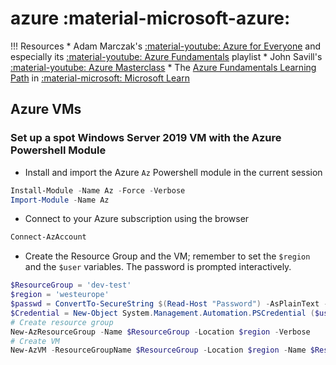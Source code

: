# azure :material-microsoft-azure:

!!! Resources
    * Adam Marczak's [:material-youtube: Azure for Everyone](https://www.youtube.com/channel/UCdmEIMC3LBil4o0tjaTbj0w) and especially its [:material-youtube: Azure Fundamentals](https://www.youtube.com/playlist?list=PLGjZwEtPN7j-Q59JYso3L4_yoCjj2syrM) playlist
    * John Savill's [:material-youtube: Azure Masterclass](https://www.youtube.com/playlist?list=PLlVtbbG169nGccbp8VSpAozu3w9xSQJoY)
    * The [Azure Fundamentals Learning Path](https://docs.microsoft.com/en-us/learn/paths/az-900-describe-cloud-concepts/) in [:material-microsoft: Microsoft Learn](https://docs.microsoft.com/en-us/learn/)

## Azure VMs

### Set up a spot Windows Server 2019 VM with the Azure Powershell Module

* Install and import the Azure `Az` Powershell module in the current session
```powershell
Install-Module -Name Az -Force -Verbose
Import-Module -Name Az
```
* Connect to your Azure subscription using the browser
```powershell
Connect-AzAccount
```
* Create the Resource Group and the VM; remember to set the `$region` and the `$user` variables. The password is prompted interactively.
```powershell
$ResourceGroup = 'dev-test'
$region = 'westeurope'
$passwd = ConvertTo-SecureString $(Read-Host "Password") -AsPlainText -Force
$Credential = New-Object System.Management.Automation.PSCredential ($user, $passwd);
# Create resource group
New-AzResourceGroup -Name $ResourceGroup -Location $region -Verbose
# Create VM
New-AzVM -ResourceGroupName $ResourceGroup -Location $region -Name $ResourceGroup -Image Win2019Datacenter -Credential $Credential -Priority Spot -Verbose
```
